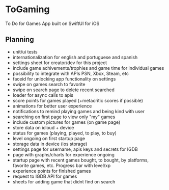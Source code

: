 # ToGaming
To Do for Games App built on SwiftUI for iOS

## Planning

* unit/ui tests
* internationalization for english and portuguese and spanish
* settings sheet for creator/dev for this project
* include game achivements/trophies and game time for individual games 
* possibility to integrate with APIs PSN, Xbox, Steam, etc 
* faceid for unlocking app functionality on settings
* swipe on games search to favorite 
* swipe on search page to delete recent searched
* loader for async calls to apis
* score points for games played (+metacritic scores if possible)
* animations for better user experience
* notifications to remind playing games and being kind with user
* searching on first page to view only "my" games
* include custom pictures for games (on game page)
* store data on icloud + device
* status for games (playing, played, to play, to buy)
* level ongoing on first startup page
* storage data in device (ios storage)
* settings page for username, apis keys and secrets for IGDB
* page with graphs/charts for experience ongoing
* startup page with recent games bought, to bought, by platforms, favorite games, etc. Progress bar with level/xp
* experience points for finished games
* request to IGDB API for games
* sheets for adding game that didnt find on search
